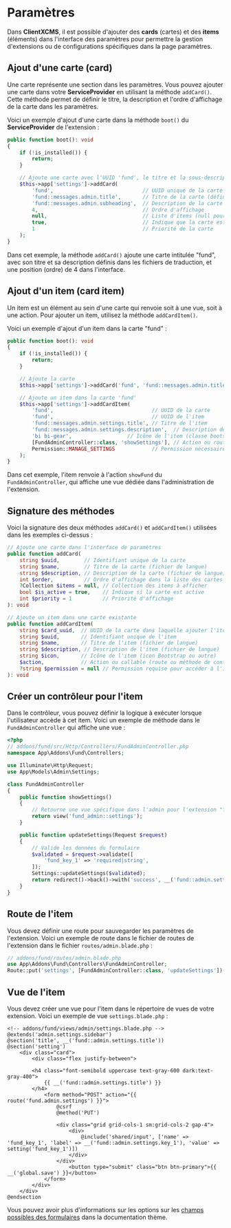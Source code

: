 # Paramètres

Dans **ClientXCMS**, il est possible d'ajouter des **cards** (cartes) et des **items** (éléments) dans l'interface des paramètres pour permettre la gestion d'extensions ou de configurations spécifiques dans la page paramètres.

## Ajout d'une carte (card)

Une carte représente une section dans les paramètres. Vous pouvez ajouter une carte dans votre **ServiceProvider** en utilisant la méthode `addCard()`. Cette méthode permet de définir le titre, la description et l'ordre d'affichage de la carte dans les paramètres.

Voici un exemple d'ajout d'une carte dans la méthode `boot()` du **ServiceProvider** de l'extension :

```php
public function boot(): void
{
    if (!is_installed()) {
        return;
    }

    // Ajoute une carte avec l'UUID 'fund', le titre et la sous-description définis dans les fichiers de traduction
    $this->app['settings']->addCard(
        'fund',                             // UUID unique de la carte
        'fund::messages.admin.title',       // Titre de la carte (défini dans les fichiers de langue)
        'fund::messages.admin.subheading',  // Description de la carte (fichiers de langue)
        4,                                  // Ordre d'affichage
        null,                               // Liste d'items (null pour les injecter automatiquement)
        true,                               // Indique que la carte est active
        1                                   // Priorité de la carte
    );
}
```

Dans cet exemple, la méthode `addCard()` ajoute une carte intitulée "fund", avec son titre et sa description définis dans les fichiers de traduction, et une position (ordre) de 4 dans l'interface.

## Ajout d'un item (card item)

Un item est un élément au sein d'une carte qui renvoie soit à une vue, soit à une action. Pour ajouter un item, utilisez la méthode `addCardItem()`.

Voici un exemple d'ajout d'un item dans la carte "fund" :

```php
public function boot(): void
{
    if (!is_installed()) {
        return;
    }

    // Ajoute la carte
    $this->app['settings']->addCard('fund', 'fund::messages.admin.title', 'fund::messages.admin.subheading', 4, null, true, 1);

    // Ajoute un item dans la carte 'fund'
    $this->app['settings']->addCardItem(
        'fund',                                // UUID de la carte
        'fund',                                // UUID de l'item
        'fund::messages.admin.settings.title', // Titre de l'item
        'fund::messages.admin.settings.description',  // Description de l'item
        'bi bi-gear',                  // Icône de l'item (classe bootstrap)
        [FundAdminController::class, 'showSettings'], // Action ou route (ici méthode du contrôleur)
        Permission::MANAGE_SETTINGS            // Permission nécessaire pour afficher l'item
    );
}
```

Dans cet exemple, l'item renvoie à l'action `showFund` du `FundAdminController`, qui affiche une vue dédiée dans l'administration de l'extension.

## Signature des méthodes

Voici la signature des deux méthodes `addCard()` et `addCardItem()` utilisées dans les exemples ci-dessus :

```php
// Ajoute une carte dans l'interface de paramètres
public function addCard(
    string $uuid,        // Identifiant unique de la carte
    string $name,        // Titre de la carte (fichier de langue)
    string $description, // Description de la carte (fichier de langue)
    int $order,          // Ordre d'affichage dans la liste des cartes
    ?Collection $items = null, // Collection des items à afficher
    bool $is_active = true,    // Indique si la carte est active
    int $priority = 1          // Priorité d'affichage
): void

// Ajoute un item dans une carte existante
public function addCardItem(
    string $card_uuid,  // UUID de la carte dans laquelle ajouter l'item
    string $uuid,       // Identifiant unique de l'item
    string $name,       // Titre de l'item (fichier de langue)
    string $description, // Description de l'item (fichier de langue)
    string $icon,       // Icône de l'item (icon Bootstrap ou autre)
    $action,            // Action ou callable (route ou méthode de contrôleur)
    ?string $permission = null // Permission requise pour accéder à l'item
): void
```

## Créer un contrôleur pour l'item

Dans le contrôleur, vous pouvez définir la logique à exécuter lorsque l'utilisateur accède à cet item. Voici un exemple de méthode dans le `FundAdminController` qui affiche une vue :

```php
<?php
// addons/fund/src/Http/Controllers/FundAdminController.php
namespace App\Addons\Fund\Controllers;

use Illuminate\Http\Request;
use App\Models\Admin\Settings;

class FundAdminController
{
    public function showSettings()
    {
        // Retourne une vue spécifique dans l'admin pour l'extension "fund"
        return view('fund_admin::settings');
    }

    public function updateSettings(Request $request)
    {
        // Valide les données du formulaire
        $validated = $request->validate([
            'fund_key_1' => 'required|string',
        ]);
        Settings::updateSettings($validated);
        return redirect()->back()->with('success', __('fund::admin.settings.success'));
    }
}
```
## Route de l'item
Vous devez définir une route pour sauvegarder les paramètres de l'extension. Voici un exemple de route dans le fichier de routes de l'extension dans le fichier `routes/admin.blade.php` :

```php
// addons/fund/routes/admin.blade.php
use App\Addons\Fund\Controllers\FundAdminController;
Route::put('settings', [FundAdminController::class, 'updateSettings'])->name('settings');
```
## Vue de l'item
Vous devez créer une vue pour l'item dans le répertoire de vues de votre extension. Voici un exemple de vue `settings.blade.php` :

```blade
<!-- addons/fund/views/admin/settings.blade.php -->
@extends('admin.settings.sidebar')
@section('title', __('fund::admin.settings.title'))
@section('setting')
    <div class="card">
        <div class="flex justify-between">

        <h4 class="font-semibold uppercase text-gray-600 dark:text-gray-400">
            {{ __('fund::admin.settings.title') }}
        </h4>
            <form method="POST" action="{{ route('fund.admin.settings') }}">
                @csrf
                @method('PUT')

                <div class="grid grid-cols-1 sm:grid-cols-2 gap-4">
                    <div>
                        @include('shared/input', ['name' => 'fund_key_1', 'label' => __('fund::admin.settings.key_1'), 'value' => setting('fund_key_1')])
                    </div>
                </div>
                    <button type="submit" class="btn btn-primary">{{ __('global.save') }}</button>
            </form>
        </div>
    </div>
@endsection
```
Vous pouvez avoir plus d'informations sur les options sur les [champs possibles des formulaires](../themes/forms.md) dans la documentation thème.